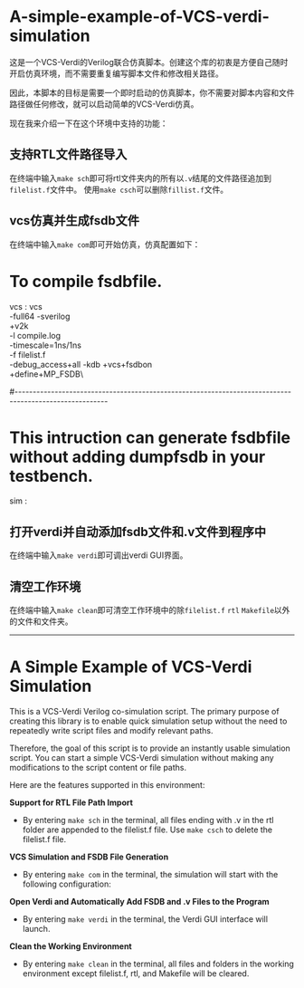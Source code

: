 # A-simple-example-of-VCS-verdi-simulation

这是一个VCS-Verdi的Verilog联合仿真脚本。创建这个库的初衷是方便自己随时开启仿真环境，而不需要重复编写脚本文件和修改相关路径。

因此，本脚本的目标是需要一个即时启动的仿真脚本，你不需要对脚本内容和文件路径做任何修改，就可以启动简单的VCS-Verdi仿真。

现在我来介绍一下在这个环境中支持的功能：
## 支持RTL文件路径导入
在终端中输入`make sch`即可将rtl文件夹内的所有以`.v`结尾的文件路径追加到`filelist.f`文件中。
使用`make csch`可以删除`fillist.f`文件。

## vcs仿真并生成fsdb文件
在终端中输入`make com`即可开始仿真，仿真配置如下：
# To compile fsdbfile.
vcs   :
	vcs     \
		-full64 -sverilog\
		+v2k\
		-l compile.log\
		-timescale=1ns/1ns\
		-f filelist.f  \
		-debug_access+all -kdb +vcs+fsdbon\
		+define+MP_FSDB\

#-------------------------------------------------------------------------------------------------------
# This intruction can generate fsdbfile without adding dumpfsdb in your testbench.
sim   : 

## 打开verdi并自动添加fsdb文件和.v文件到程序中
在终端中输入`make verdi`即可调出verdi GUI界面。

## 清空工作环境
在终端中输入`make clean`即可清空工作环境中的除`filelist.f` `rtl` `Makefile`以外的文件和文件夹。

---

# A Simple Example of VCS-Verdi Simulation

This is a VCS-Verdi Verilog co-simulation script. The primary purpose of creating this library is to enable quick simulation setup without the need to repeatedly write script files and modify relevant paths.

Therefore, the goal of this script is to provide an instantly usable simulation script. You can start a simple VCS-Verdi simulation without making any modifications to the script content or file paths.

Here are the features supported in this environment:

**Support for RTL File Path Import**
- By entering `make sch` in the terminal, all files ending with .v in the rtl folder are appended to the filelist.f file. Use `make csch` to delete the filelist.f file.

**VCS Simulation and FSDB File Generation**
- By entering `make com` in the terminal, the simulation will start with the following configuration:

**Open Verdi and Automatically Add FSDB and .v Files to the Program**
- By entering `make verdi` in the terminal, the Verdi GUI interface will launch.

**Clean the Working Environment**
- By entering `make clean` in the terminal, all files and folders in the working environment except filelist.f, rtl, and Makefile will be cleared.
